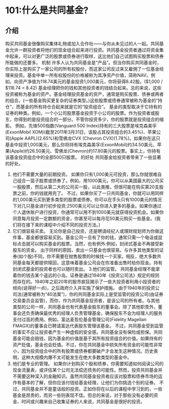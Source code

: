 # 101:什么是共同基金?
## 介绍
购买共同基金很像购买集体礼物或加入合作社——与你从未见过的人一起。共同基金允许一群投资者将他们的现金组合起来进行投资。共同基金投资者通过将资金集中起来，可以对更广泛的股票或债券进行取样，这比他们自己试图购买股票和债券所能做的还要多。
机制
许多人认为共同基金是“产品”。但当你购买共同基金时，你实际上是购买了一家公司的所有权股份，而这家公司反过来又雇佣了一位基金经理来投资。基金中单一所有权股份的价格被称为其净资产价值，简称NAV。例如，向资产净值为118.74美元的基金投资1,000美元，你将获得8.42股。($1,000 / $118.74 = 8.42)
基金经理把你的钱和其他投资者的钱结合起来。总的来说，这些投资被称为基金的资产。基金经理投资基金的资产，通常是购买股票、债券或两者的组合。(一些基金购买更复杂的证券类型。)这些股票或债券通常被称为基金的“持仓”，而基金的所有持仓合起来就是它的“投资组合”。
基金的类型取决于它持有的证券的种类。例如，一个小公司股票基金投资于小公司的股票。作为投资者或股东，你得到的是投资组合的一部分。不管你投资多少，你的股票就是投资组合的缩影。
例如，先锋500指数(Vanguard 500 Index)持有的三大股票是埃克森美孚(ExxonMobil XOM)(截至2011年3月31日，该股占其投资组合的3.45%)、苹果公司(Apple AAPL)(2.65%)和雪佛龙CVX (Chevron CVX)(1.78%)。如果你在这只基金中投资1,000美元，那么你将持有埃克森美孚(ExxonMobil)约34.50美元、苹果(Apple)约26.50美元、雪佛龙(Chevron)约17.80美元的股票。事实上，你持有该基金投资组合中的全部500只股票。
的好处
共同基金给投资者带来了一些显著的好处。
1. 他们不需要大量的前期投资。
如果你只有1,000美元可投资，那么你就很难自己组合一篮子股票或债券了。例如，用1000美元，你可以从美国最大的公司买一股股票，然后从第二大的公司买一股，以此类推，但很可能在购买第20支股票之前，你的钱就用完了。
不过，如果你买了一只共同基金，你就可以用同样的1,000美元买到更多类型的股票或债券。你可以在手头只有1000美元的情况下对几只基金进行初步投资;2500美元可以让你进入更多的基金。如果你通过个人退休账户进行投资，你通常可以用不到1000美元就获得投资机会。如果你同意每月投资一定数额的资金，你甚至可以每月花50美元购买一些基金。(我们将在接下来的课程中介绍不同的投资方法。)
2. 它们很容易买卖。
无论你是自己投资，还是聘请经纪人或理财规划师为你做这件事，基金都很容易买到。基金公司一旦有了你的钱，通常只需一个电话或鼠标点击就可以购买基金的股票。当然，也有例外:例如，封闭式基金不再接受新股东的资金。
出于同样的原因，卖出一只基金也很容易。与许多其他类型的证券(如个股)不同，你不需要在抛售股票的时候找一个买家。相反，绝大多数共同基金每天都提供赎回，这意味着基金公司会在你准备出售时给你现金。持有封闭式基金的投资者也可以随时卖出。
3.他们的监管。
共同基金经理不能拿着你的钱去某个遥远的小岛。证券是通过1940年《投资公司法》规定的规则而存在的。1940年之前20年的股市疯狂揭示了一些大投资者利用小投资者的倾向(说得好一点)，之后政府介入并实施了保护措施。
由于1940年的投资公司法(通常被称为“40法案”)，你的共同基金实际上是受监管的投资公司(由证券交易委员会监管)，而你，作为共同基金投资者，是该公司的所有者。与其他类型的公司一样，共同基金也有代表基金股东的董事会。除了其他职责外，董事会还负责确保最优秀的经理人负责管理基金，确保股东不会为经理人的服务支付过高的费用。例如，富达麦哲伦基金管理公司(Fidelity Magellan FMAGX)的董事会已聘请富达代表股东管理该基金。
不过，共同基金受到监管的事实不应让投资者产生一种虚假的安全感。共同基金没有保险或担保。共同基金可能会赔钱，因为基金的价值是基于其所有投资组合的价值。如果持有的资产贬值，基金也会贬值。不过，你在共同基金中损失所有资金的可能性非常小，因为投资组合中的所有股票或债券都要破产才会发生这种情况。历史表明，这种大规模内爆不太可能发生在绝大多数类型的基金中。
4. 他们是专业的管理。
如果你计划购买个股和债券，你需要知道如何阅读公司的现金流量表，或评估某个公司无法偿还债务的可能性。然而，投资共同基金并不需要这种深入的金融知识。虽然共同基金投资者应该对股票和债券市场的运作有基本的了解，但你应该付钱给基金经理，让他们为你挑选个别的证券。
不过，共同基金并不是童话般的投资。正如你将在以后的课程中学习到的，一些基金是昂贵的，而另一些则表现不佳。但总的来说，对于那些没有必要的资金、时间或兴趣来自己收集证券的人来说，共同基金是很好的投资。

